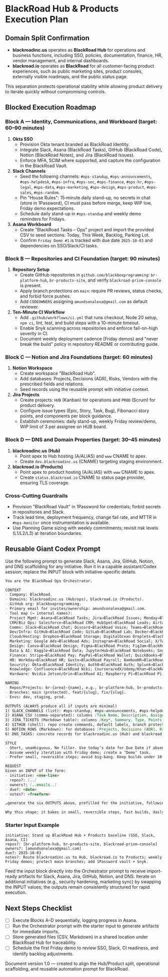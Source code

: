 # BlackRoad Hub & Products Execution Plan

## Domain Split Confirmation
- **blackroadinc.us** operates as **BlackRoad Hub** for operations and business functions, including SSO, policies, documentation, finance, HR, vendor management, and internal dashboards.
- **blackroad.io** operates as **BlackRoad** for all customer-facing product experiences, such as public marketing sites, product consoles, externally visible roadmaps, and the public status page.

This separation protects operational stability while allowing product delivery to iterate quickly without compromising controls.

## Blocked Execution Roadmap

### Block A — Identity, Communications, and Workboard (target: 60–90 minutes)
1. **Okta SSO**
   - Provision Okta tenant branded as BlackRoad Identity.
   - Integrate Slack, Asana (BlackRoad Tasks), GitHub (BlackRoad Code), Notion (BlackRoad Notes), and Jira (BlackRoad Issues).
   - Enforce MFA, SCIM where supported, and capture the configuration in the BlackRoad Vault.
2. **Slack Channels**
   - Seed the following channels: `#ops-standup`, `#ops-announcements`, `#ops-helpdesk`, `#ops-infra`, `#ops-sec`, `#ops-finance`, `#ops-hr`, `#ops-legal`, `#ops-data`, `#ops-marketing`, `#ops-design`, `#ops-product`, `#ops-sales`, `#ops-random`.
   - Pin "House Rules": 15‑minute daily stand-up, no secrets in chat (store in 1Password), CI must pass before merge, keep WIP low, Friday demo expectations.
   - Schedule daily stand-up in `#ops-standup` and weekly demo reminders for Fridays.
3. **Asana Workboard**
   - Create "BlackRoad Tasks – Ops" project and import the provided CSV to seed sections: Today, This Week, Backlog, Parking Lot.
   - Confirm `Friday Demo #1` is tracked with due date `2025-10-03` and dependencies on SSO/Slack/CI tasks.

### Block B — Repositories and CI Foundation (target: 90 minutes)
1. **Repository Setup**
   - Create GitHub repositories in `github.com/blackboxprogramming`: `br-platform-hub`, `br-products-site`, and verify `blackroad-prism-console` is present.
   - Apply branch protections on `main`: require PR reviews, status checks, and forbid force pushes.
   - Add `CODEOWNERS` assigning `amundsonalexa@gmail.com` as default reviewer.
2. **Ten-Minute CI Workflow**
   - Add `.github/workflows/ci.yml` that runs checkout, Node 20 setup, `npm ci`, lint, test, and build steps with a 10-minute timeout.
   - Enable Snyk scanning across repositories and enforce fail-on-high severity in CI.
   - Document weekly deployment cadence (Friday demos) and "never break the build" policy in repository README or contributing guide.

### Block C — Notion and Jira Foundations (target: 60 minutes)
1. **Notion Workspace**
   - Create workspace "BlackRoad Hub".
   - Add databases: Projects, Decisions (ADR), Risks, Vendors with the prescribed fields and relations.
   - Seed records using the reusable prompt with initiative context.
2. **Jira Projects**
   - Create projects: `HUB` (Kanban) for operations and `PROD` (Scrum) for product delivery.
   - Configure issue types (Epic, Story, Task, Bug), Fibonacci story points, and components per block guidance.
   - Establish ceremonies: daily stand-up, weekly Friday review/demo, WIP limit of 3 per assignee on HUB board.

### Block D — DNS and Domain Properties (target: 30–45 minutes)
1. **blackroadinc.us (Hub)**
   - Point apex to Hub hosting (A/ALIAS) and `www` CNAME to apex.
   - Create `dev.blackroadinc.us` (CNAME) targeting staging environment.
2. **blackroad.io (Products)**
   - Point apex to product hosting (A/ALIAS) with `www` CNAME to apex.
   - Create `status.blackroad.io` CNAME to status page provider, ensuring TLS coverage.

### Cross-Cutting Guardrails
- Provision "BlackRoad Vault" in 1Password for credentials; forbid secrets in repositories and Slack.
- Track lead time, deployment frequency, change fail rate, and MTTR in `#ops-monitor` once instrumentation is available.
- Use Planning Game sizing with weekly commitments; revisit risk levels (L1/L2/L3) at iteration boundaries.

## Reusable Giant Codex Prompt
Use the following prompt to generate Slack, Asana, Jira, GitHub, Notion, and DNS scaffolding for any initiative. Run it in a capable assistant/Codex session; replace the INPUT block with initiative-specific details.

````markdown
You are the BlackRoad Ops Orchestrator.

CONTEXT
- Company: BlackRoad.
- Domains: blackroadinc.us (Hub/ops), blackroad.io (Products).
- GitHub org: blackboxprogramming.
- Primary email for invites/ownership: amundsonalexa@gmail.com.
- Tool map (→ internal names):
  Project Mgmt: Asana→BlackRoad Tasks; Jira→BlackRoad Issues; Monday→BlackRoad Boards; Trello→BlackRoad Cards; ClickUp→BlackRoad Hub; Notion→BlackRoad Notes; Smartsheet→BlackRoad Sheets.
  CRM/Biz Ops: Salesforce→BlackRoad CRM; HubSpot→BlackRoad Leads; Airtable→BlackRoad Tables; Linear→BlackRoad Roadmap.
  Comms: Slack→BlackRoad Chat; Discord→BlackRoad Voice; Teams→BlackRoad Meet; Outlook→BlackRoad Mail; Telegram→BlackRoad Secure; Zoom→BlackRoad Video.
  Dev/Infra: GitHub→BlackRoad Code; GitLab→BlackRoad Lab; Docker→BlackRoad Containers; Replit→BlackRoad IDE; Postman→BlackRoad API; TestFlight→BlackRoad Beta; Apple Dev→BlackRoad iDev; App Store Connect→BlackRoad Store; VS Code→BlackRoad CodeX.
  Cloud/Hosting: Dropbox→BlackRoad Storage; DigitalOcean Droplets→BlackRoad Droplets; GoDaddy→BlackRoad Domains; AWS→BlackRoad Cloud; GCP→BlackRoad Platform; Azure→BlackRoad Azure; Kubernetes→BlackRoad Orchestrate; Terraform→BlackRoad IaC.
  Marketing: Google Ads→BlackRoad Ads; Instagram→BlackRoad Social; X/Twitter→BlackRoad Pulse.
  Design: Canva→BlackRoad Design; Figma→BlackRoad Proto; FigJam→BlackRoad Jam; Adobe Suite→BlackRoad Creative; Affinity→BlackRoad Affinity; Sketch→BlackRoad Sketch.
  Data & AI: Kaggle→BlackRoad Data; JupyterHub→BlackRoad Notebooks; Snowflake→BlackRoad Warehouse; BigQuery→BlackRoad Query.
  Finance: Stripe→BlackRoad Pay; PayPal→BlackRoad Wallet; QuickBooks→BlackRoad Books; NetSuite→BlackRoad ERP; Brex→BlackRoad Cards; Ramp→BlackRoad Spend; Wise→BlackRoad Global.
  HR: Workday→BlackRoad HR; Gusto→BlackRoad Payroll; BambooHR→BlackRoad People; Greenhouse→BlackRoad Recruit; Lever→BlackRoad Talent; LinkedIn Recruiter→BlackRoad Source.
  Security: Okta→BlackRoad Identity; Auth0→BlackRoad Auth; Splunk→BlackRoad Logs; Datadog→BlackRoad Monitor; Snyk→BlackRoad SecureCode; 1Password→BlackRoad Vault.
  Knowledge: Confluence→BlackRoad Wiki; Coursera/edX/Udemy/Khan→BlackRoad Learn/Basics/Academy/Courses.
  Hardware: Nvidia Jetson/Orin→BlackRoad AI; Raspberry Pi→BlackRoad Pi; Arduino→BlackRoad Maker; ROS→BlackRoad Robotics.

NAMING
- Repos/Projects: br-{area}-{name}, e.g., br-platform-hub, br-products-site, br-prism-console.
- Branches: main (protected), feat/{slug}, fix/{slug}.
- Envs: dev, staging, prod.

OUTPUTS (ALWAYS produce all if inputs are minimal)
1) SLACK_CHANNELS (list): #ops-standup, #ops-announcements, #ops-helpdesk, #ops-infra, #ops-sec, #ops-finance, #ops-hr, #ops-legal, #ops-data, #ops-marketing, #ops-design, #ops-product, #ops-sales, #ops-random.
2) ASANA_CSV (comma-separated): columns [Task Name, Description, Assignee Email, Section, Due Date].
3) JIRA_TICKETS (Markdown table): columns [Key*, Summary, Type, Points, Labels, Component].
4) GITHUB (shell): repo create commands, default labels, branch protection, CODEOWNERS, basic .github/workflows yaml.
5) NOTION_ROWS (Markdown): for databases [Projects, Decisions (ADR), Risks, Vendors].
6) DNS_TASKS: concrete records for blackroadinc.us (Hub) and blackroad.io (Products) incl. staging.

STYLE
- Short, unambiguous. No filler. Use today’s date for Due Date if absent. Use the provided email for Assignee by default.
- Assume weekly iteration with Friday demo; create a ‘Demo’ task.
- Prefer small, reversible steps; avoid big-bang. Keep builds under 10 minutes.

REQUEST
Given an INPUT of the form:
- initiative: <one-line>
- repos?: [..]
- owners?: [..emails..]
- due?: <date>
- notes?: <freeform>

…generate the six OUTPUTS above, prefilled for the initiative, following this context, naming, and cadence.

Why this shape: it bakes in small, reversible steps, fast builds, daily stand-ups, frequent demos, and clear artifacts—core agile mechanics that reduce risk and improve flow.
````

### Starter Input Example
```
initiative: Stand up BlackRoad Hub + Products baseline (SSO, Slack, Asana, CI)
repos?: [br-platform-hub, br-products-site, blackroad-prism-console]
owners?: [amundsonalexa@gmail.com]
due?: 2025-10-03
notes?: Route blackroadinc.us to Hub, blackroad.io to Products; weekly Friday demos; protect main branches; add 1Password vault + Snyk.
```

Feed the input block directly into the Orchestrator prompt to receive import-ready artifacts for Slack, Asana, Jira, GitHub, Notion, and DNS. Iterate on additional initiatives (e.g., security hardening, marketing sync) by swapping the INPUT values; the outputs remain consistently structured for rapid execution.

## Next Steps Checklist
- [ ] Execute Blocks A–D sequentially, logging progress in Asana.
- [ ] Run the Orchestrator prompt with the starter input to generate artifacts for immediate imports.
- [ ] Store generated files (CSV, Markdown) in a shared location under BlackRoad Hub for traceability.
- [ ] Schedule the first Friday demo to review SSO, Slack, CI readiness, and identify backlog adjustments.

Document version 1.0 — created to align the Hub/Product split, operational scaffolding, and reusable automation prompt for BlackRoad.

